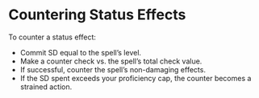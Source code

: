 # Countering Status Effects

To counter a status effect:
- Commit SD equal to the spell’s level.
- Make a counter check vs. the spell’s total check value.
- If successful, counter the spell’s non-damaging effects.
- If the SD spent exceeds your proficiency cap, the counter becomes a strained action.
